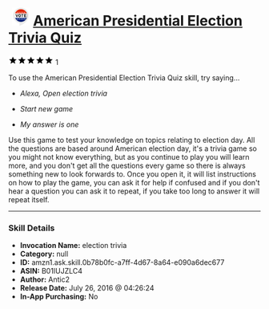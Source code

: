 # &nbsp;<img src="skill_icon" alt="American Presidential Election Trivia Quiz icon" width="36"> [American Presidential Election Trivia Quiz](http://alexa.amazon.com/#skills/amzn1.ask.skill.0b78b0fc-a7ff-4d67-8a64-e090a6dec677)
![5 stars](../../images/ic_star_black_18dp_1x.png)![5 stars](../../images/ic_star_black_18dp_1x.png)![5 stars](../../images/ic_star_black_18dp_1x.png)![5 stars](../../images/ic_star_black_18dp_1x.png)![5 stars](../../images/ic_star_black_18dp_1x.png) 1

To use the American Presidential Election Trivia Quiz skill, try saying...

* *Alexa, Open election trivia*

* *Start new game*

* *My answer is one*

Use this game to test your knowledge on topics relating to election day. All the questions are based around American election day, it's a trivia game so you might not know everything, but as you continue to play you will learn more, and you don't get all the questions every game so there is always something new to look forwards to. Once you open it, it will list instructions on how to play the game, you can ask it for help if confused and if you don't hear a question you can ask it to repeat, if you take too long to answer it will repeat itself.

***

### Skill Details

* **Invocation Name:** election trivia
* **Category:** null
* **ID:** amzn1.ask.skill.0b78b0fc-a7ff-4d67-8a64-e090a6dec677
* **ASIN:** B01IUJZLC4
* **Author:** Antic2
* **Release Date:** July 26, 2016 @ 04:26:24
* **In-App Purchasing:** No
